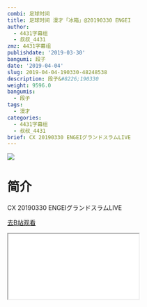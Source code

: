```yaml
---
combi: 足球时间
title: 足球时间 漫才「冰箱」@20190330 ENGEI
author:
  - 4431字幕组
  - 叔叔_4431
zmz: 4431字幕组
publishdate: '2019-03-30'
bangumi: 段子
date: '2019-04-04'
slug: 2019-04-04-190330-48248538
description: 段子&#8226;190330
weight: 9596.0
bangumis:
  - 段子
tags:
  - 漫才
categories:
  - 4431字幕组
  - 叔叔_4431
brief: CX 20190330 ENGEIグランドスラムLIVE
---
```

![](https://raw.githubusercontent.com/tcgriffith/owaraisite/master/static/tmpimg/Zt1pS7B.jpg)
# 简介  
CX
20190330 ENGEIグランドスラムLIVE  

[去B站观看](https://www.bilibili.com/video/av48248538/)
<div class ="resp-container"><iframe class="testiframe" src="//player.bilibili.com/player.html?aid=48248538"", scrolling="no", allowfullscreen="true" > </iframe></div> 
